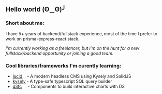 ## Hello world  (ʘ‿ʘ)╯
<!-- (⌐⊙_⊙) -->
### Short about me:
I have 5+ years of backend/fullstack experience, most of the time I prefer to work on prisma-express-react stack.

*I'm currently working as a freelancer, but I'm on the hunt for a new fullstack/backend opportunity or joining a good team.*
<!-- Ideally I'm looking for financial project/company.* -->

### Cool libraries/frameworks I'm curently learning:
- [lucid](https://github.com/ProtoDigitalUK/lucid) ‌ ‌ ‌ - A modern headless CMS using Kysely and SolidJS
- [kysely](https://github.com/kysely-org/kysely) - A type-safe typescript SQL query builder
- [d3fc](https://github.com/d3fc/d3fc) ‌ ‌ ‌ ‌ - Components to build interactive charts with D3

